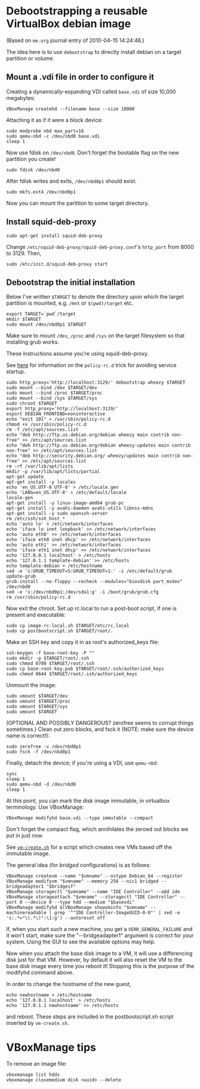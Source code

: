 # Debootstrapping a reusable VirtualBox debian image

(Based on `me.org` journal entry of 2010-04-15 14:24:46.)

The idea here is to use `debootstrap` to directly install debian on a
target partition or volume.

## Mount a .vdi file in order to configure it

Creating a dynamically-expanding VDI called `base.vdi` of size 10,000 megabytes:

    VBoxManage createhd --filename base --size 10000

Attaching it as if it were a block device:

	sudo modprobe nbd max_part=16
	sudo qemu-nbd -c /dev/nbd0 base.vdi
	sleep 1

Now use fdisk on `/dev/nbd0`. Don't forget the bootable flag on the
new partition you create!

    sudo fdisk /dev/nbd0

After fdisk writes and exits, `/dev/nbd0p1` should exist.

	sudo mkfs.ext4 /dev/nbd0p1

Now you can mount the partition to some target directory.

## Install squid-deb-proxy

    sudo apt-get install squid-deb-proxy

Change `/etc/squid-deb-proxy/squid-deb-proxy.conf`'s `http_port` from
8000 to 3129. Then,

    sudo /etc/init.d/squid-deb-proxy start

## Debootstrap the initial installation

Below I've written `$TARGET` to denote the directory upon which the
target partition is mounted, e.g. `/mnt` or `$(pwd)/target` etc.

    export TARGET=`pwd`/target
	mkdir $TARGET
	sudo mount /dev/nbd0p1 $TARGET

Make sure to mount `/dev`, `/proc` and `/sys` on the target filesystem
so that installing grub works.

These instructions assume you're using squid-deb-proxy.

See [here](http://jpetazzo.github.io/2013/10/06/policy-rc-d-do-not-start-services-automatically/)
for information on the `policy-rc.d` trick for avoiding service
startup.

	sudo http_proxy='http://localhost:3129/' debootstrap wheezy $TARGET
	sudo mount --bind /dev $TARGET/dev
	sudo mount --bind /proc $TARGET/proc
	sudo mount --bind /sys $TARGET/sys
	sudo chroot $TARGET
	export http_proxy='http://localhost:3129/'
	export DEBIAN_FRONTEND=noninteractive
	echo "exit 101" > /usr/sbin/policy-rc.d
    chmod +x /usr/sbin/policy-rc.d
    rm -f /etc/apt/sources.list
	echo "deb http://ftp.us.debian.org/debian wheezy main contrib non-free" >> /etc/apt/sources.list
	echo "deb http://ftp.us.debian.org/debian wheezy-updates main contrib non-free" >> /etc/apt/sources.list
	echo "deb http://security.debian.org/ wheezy/updates main contrib non-free" >> /etc/apt/sources.list
	rm -rf /var/lib/apt/lists
	mkdir -p /var/lib/apt/lists/partial
	apt-get update
    apt-get install -y locales
	echo 'en_US.UTF-8 UTF-8' > /etc/locale.gen
	echo 'LANG=en_US.UTF-8' > /etc/default/locale
	locale-gen
	apt-get install -y linux-image-amd64 grub-pc
    apt-get install -y avahi-daemon avahi-utils libnss-mdns
	apt-get install -y sudo openssh-server
	rm /etc/ssh/ssh_host_*
	echo 'auto lo' > /etc/network/interfaces
	echo 'iface lo inet loopback' >> /etc/network/interfaces
	echo 'auto eth0' >> /etc/network/interfaces
	echo 'iface eth0 inet dhcp' >> /etc/network/interfaces
	echo 'auto eth1' >> /etc/network/interfaces
	echo 'iface eth1 inet dhcp' >> /etc/network/interfaces
	echo '127.0.0.1 localhost' > /etc/hosts
	echo '127.0.1.1 template-debian' >> /etc/hosts
	echo template-debian > /etc/hostname
	sed -e 's:GRUB_TIMEOUT=5:GRUB_TIMEOUT=1:' -i /etc/default/grub
    update-grub
	grub-install --no-floppy --recheck --modules="biosdisk part_msdos" /dev/nbd0
	sed -e 's:/dev/nbd0p1:/dev/sda1:g' -i /boot/grub/grub.cfg
	rm /usr/sbin/policy-rc.d

Now exit the chroot. Set up rc.local to run a post-boot script, if one
is present and executable:

    sudo cp image-rc-local.sh $TARGET/etc/rc.local
    sudo cp postbootscript.sh $TARGET/root/.

Make an SSH key and copy it in as root's authorized_keys file:

    ssh-keygen -f base-root-key -P ""
	sudo mkdir -p $TARGET/root/.ssh
	sudo chmod 0700 $TARGET/root/.ssh
	sudo cp base-root-key.pub $TARGET/root/.ssh/authorized_keys
	sudo chmod 0644 $TARGET/root/.ssh/authorized_keys

Unmount the image:

	sudo umount $TARGET/dev
	sudo umount $TARGET/proc
	sudo umount $TARGET/sys
	sudo umount $TARGET

(OPTIONAL AND POSSIBLY DANGEROUS? zerofree seems to corrupt things
sometimes.) Clean out zero blocks, and fsck it (NOTE: make sure the
device name is correct!):

	sudo zerofree -v /dev/nbd0p1
	sudo fsck -f /dev/nbd0p1

Finally, detach the device; if you're using a VDI, use `qemu-nbd`:

    sync
	sleep 1
    sudo qemu-nbd -d /dev/nbd0
	sleep 1

At this point, you can mark the disk image immutable, in virtualbox
terminology. Use VBoxManage:

    VBoxManage modifyhd base.vdi --type immutable --compact

Don't forget the compact flag, which annihilates the zeroed out blocks
we put in just now.

See [`vm-create.sh`](vm-create.sh) for a script which creates new VMs
based off the immutable image.

The general idea (for *bridged* configurations) is as follows:

	VBoxManage createvm --name "$vmname" --ostype Debian_64 --register
	VBoxManage modifyvm "$vmname" --memory 256 --nic1 bridged --bridgeadapter1 "$bridgeif"
	VBoxManage storagectl "$vmname" --name "IDE Controller" --add ide
	VBoxManage storageattach "$vmname" --storagectl "IDE Controller" --port 0 --device 0 --type hdd --medium "$basevdi"
	VBoxManage modifyhd $(VBoxManage showvminfo "$vmname" --machinereadable | grep '^"IDE Controller-ImageUUID-0-0"' | sed -e 's:.*="\(.*\)":\1:g') --autoreset off

If, when you start such a new machine, you get a
`VERR_GENERAL_FAILURE` and it won't start, make sure the
"--bridgeadapter1" argument is correct for your system. Using the GUI
to see the available options may help.

Now when you attach the base disk image to a VM, it will use a
differencing disk just for that VM. However, by default it will also
reset the VM to the base disk image every time you reboot it! Stopping
this is the purpose of the modifyhd command above.

In order to change the hostname of the new guest,

	echo newhostname > /etc/hostname
	echo '127.0.0.1 localhost' > /etc/hosts
	echo '127.0.1.1 newhostname' >> /etc/hosts

and reboot. These steps are included in the postbootscript.sh script
inserted by `vm-create.sh`.

# VBoxManage tips

To remove an image file:

    vboxmanage list hdds
    vboxmanage closemedium disk <uuid> --delete
